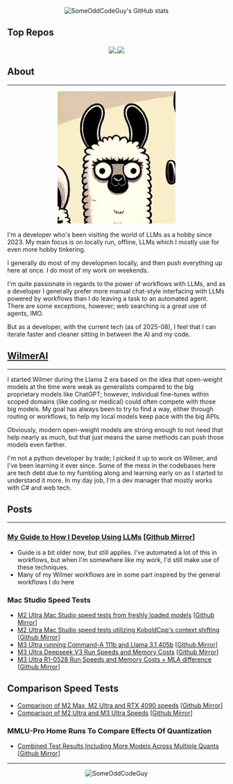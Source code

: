<!-- Attribution for the github readme stats and the repos below that: https://github.com/anuraghazra/github-readme-stats -->
<!-- Awesome little widgets -->
<p align="center">
<img src="https://github-readme-stats.vercel.app/api?username=someoddcodeguy&hide=contribs" alt="SomeOddCodeGuy's GitHub stats">
</p>

## Top Repos
<p align="center">
<a href="https://github.com/someoddcodeguy/wilmerai">
  <img align="center" src="https://github-readme-stats.vercel.app/api/pin/?username=someoddcodeguy&repo=wilmerai" />
</a>
<a href="https://github.com/SomeOddCodeGuy/OfflineWikipediaTextApi">
  <img align="center" src="https://github-readme-stats.vercel.app/api/pin/?username=someoddcodeguy&repo=OfflineWikipediaTextApi" />
</a>
</p>

## About
***

<p align="center">
<img src="https://github.com/SomeOddCodeGuy/SomeOddCodeGuy/blob/main/SomeOddCodeGuy_Sway.gif" alt="SomeOddCodeGuy">
</p>

I'm a developer who's been visiting the world of LLMs as a hobby since 2023. My main focus is on locally run, offline,
LLMs which I mostly use for even more hobby tinkering. 

I generally do most of my developmen locally, and then push everything up here at once. I do most of my work on weekends.

I'm quite passionate in regards to the power of workflows with LLMs, and as a developer I generally prefer more manual
chat-style interfacing with LLMs powered by workflows than I do leaving a task to an automated agent. There are some
exceptions, however; web searching is a great use of agents, IMO. 

But as a developer, with the current tech (as of 2025-08), I feel that I can iterate faster and cleaner sitting in 
between the AI and my code.



## [WilmerAI](https://github.com/SomeOddCodeGuy/WilmerAI)
***
I started Wilmer during the Llama 2 era based on the idea that open-weight models at the time were weak as generalists
compared to the big proprietary models like ChatGPT; however, individual fine-tunes within scoped domains (like coding
or medical) could often compete with those big models. My goal has always been to try to find a way, either through
routing or workflows, to help my local models keep pace with the big APIs. 

Obviously, modern open-weight models are strong enough to not need that help nearly as much, but that just means the same 
methods can push those models even farther.

I'm not a python developer by trade; I picked it up to work on Wilmer, and I've been learning it ever since. Some
of the mess in the codebases here are tech debt due to my fumbling along and learning early on as I started to 
understand it more. In my day job, I'm a dev manager that mostly works with C# and web tech.

## Posts
***

### [My Guide to How I Develop Using LLMs](https://someoddcodeguy.hashnode.dev/my-personal-guide-for-developing-software-with-ai-assistance) [[Github Mirror](Github_Images/My%20personal%20guide%20for%20developing%20software%20with%20AI%20assistance%20r_LocalLLaMA.png)]
- Guide is a bit older now, but still applies. I've automated a lot of this in workflows, but when I'm somewhere like
  my work, I'd still make use of these techniques.
- Many of my Wilmer workflows are in some part inspired by the general workflows I do here

### Mac Studio Speed Tests
- [M2 Ultra Mac Studio speed tests from freshly loaded models](https://someoddcodeguy.hashnode.dev/here-are-some-real-world-speeds-for-the-mac-m2-ultra-in-case-you-were-curious) [[Github Mirror](Github_Images/Here%20Are%20Some%20Real%20World%20Speeds%20For%20the%20Mac%20M2%20Ultra%20In%20Case%20You%20Were%20Curious%20r_LocalLLaMA.png)]
- [M2 Ultra Mac Studio speed tests utilizing KoboldCpp's context shifting](https://someoddcodeguy.hashnode.dev/real-world-speeds-on-the-mac-koboldcpp-context-shift-edition) [[Github Mirror](Github_Images/Real%20World%20Speeds%20on%20the%20Mac%20Koboldcpp%20Context%20Shift%20Edition!%20r_LocalLLaMA.png)]
- [M3 Ultra running Command-A 111b and Llama 3.1 405b](https://someoddcodeguy.hashnode.dev/running-llama-31-405b-q6-and-command-a-111b-q8-on-m3-ultra-mac-studio) [[Github Mirror](Github_Images/Has%20anyone%20tried%2070B%20LLMs%20on%20M3%20Ultra%20r_LocalLLaMA.png)]
- [M3 Ultra Deepseek V3 Run Speeds and Memory Costs](https://someoddcodeguy.hashnode.dev/m3-ultra-mac-studio-512gb-prompt-and-write-speeds-for-deepseek-v3-0-671b-gguf-q4km-for-those-curious) [[Github Mirror](Github_Images/M3%20Ultra%20Mac%20Studio%20512GB%20prompt%20and%20write%20speeds%20for%20Deepseek%20V3%20671b%20gguf%20q4_K_M%20for%20those%20curious%20r_LocalLLaMA.png)]
- [M3 Ultra R1-0528 Run Speeds and Memory Costs + MLA difference](https://someoddcodeguy.hashnode.dev/running-deepseek-r1-0528-q4km-and-mlx-4-bit-on-a-mac-studio-m3) [[Github Mirror](Github_Images/Running%20Deepseek%20R1%200528%20q4_K_M%20and%20mlx%204-bit%20on%20a%20Mac%20Studio%20M3%20r_LocalLLaMA.png)]

## Comparison Speed Tests
- [Comparison of M2 Max, M2 Ultra and RTX 4090 speeds](https://someoddcodeguy.hashnode.dev/low-context-speed-comparison-macbook-mac-studios-and-rtx-4090) [[Github Mirror](Github_Images/Low%20Context%20Speed%20Comparison%20Macbook%20Mac%20Studios%20and%20RTX%204090%20r_LocalLLaMA.png)]
- [Comparison of M2 Ultra and M3 Ultra Speeds](https://someoddcodeguy.hashnode.dev/mac-speed-comparison-m2-ultra-vs-m3-ultra-using-koboldcpp) [[Github Mirror](Github_Images/Mac%20Speed%20Comparison%20M2%20Ultra%20vs%20M3%20Ultra%20using%20KoboldCpp%20r_LocalLLaMA.png)]

### MMLU-Pro Home Runs To Compare Effects Of Quantization
- [Combined Test Results Including More Models Across Multiple Quants](https://someoddcodeguy.hashnode.dev/mmlu-pro-combined-results-model-quantization-comparison) [[Github Mirror](Github_Images/MMLU-Pro%20Combined%20Results-%20Including%20New%20Results%20for%20L3%208b%20SPPO%20Hermes%202%20Theta%20L3%208b%20and%20Some%20Golden%20Oldies%20Like%20Dolphin%202.5%20Mixtral%20Nous%20Capybara%2034b%20and%20WizardLM-2-7b%20r_LocalLLaMA.png)]


***

<p align="center">
<img src="https://github.com/SomeOddCodeGuy/SomeOddCodeGuy/blob/main/Socg_Cat_Cards.gif" alt="SomeOddCodeGuy">
</p>
